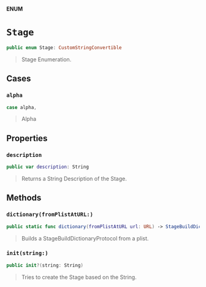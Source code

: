 **ENUM**

# `Stage`

```swift
public enum Stage: CustomStringConvertible
```

> Stage Enumeration.

## Cases
### `alpha`

```swift
case alpha,
```

> Alpha

## Properties
### `description`

```swift
public var description: String
```

> Returns a String Description of the Stage.

## Methods
### `dictionary(fromPlistAtURL:)`

```swift
public static func dictionary(fromPlistAtURL url: URL) -> StageBuildDictionaryProtocol?
```

> Builds a StageBuildDictionaryProtocol from a plist.

### `init(string:)`

```swift
public init?(string: String)
```

> Tries to create the Stage based on the String.
